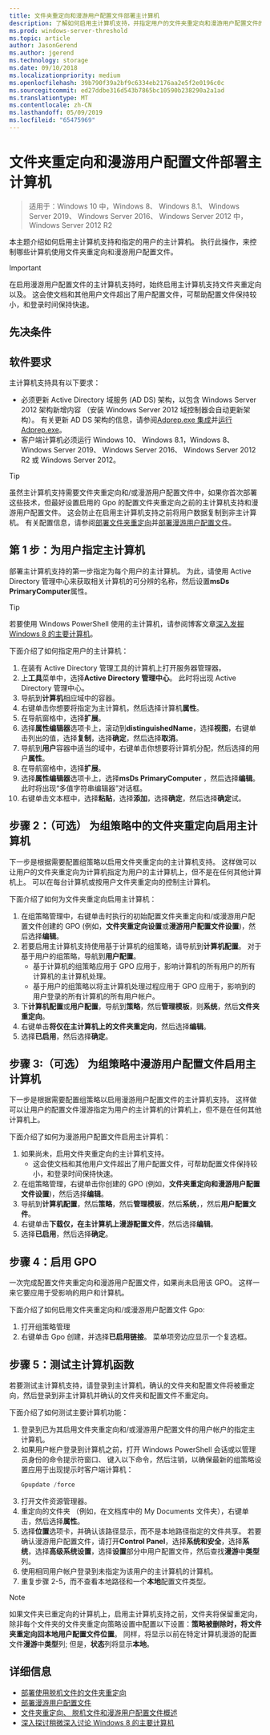 ```yaml
---
title: 文件夹重定向和漫游用户配置文件部署主计算机
description: 了解如何启用主计算机支持，并指定用户的文件夹重定向和漫游用户配置文件的主计算机。
ms.prod: windows-server-threshold
ms.topic: article
author: JasonGerend
ms.author: jgerend
ms.technology: storage
ms.date: 09/10/2018
ms.localizationpriority: medium
ms.openlocfilehash: 39b790f39a2bf9c6334eb2176aa2e5f2e0196c0c
ms.sourcegitcommit: ed27ddbe316d543b7865bc10590b238290a2a1ad
ms.translationtype: MT
ms.contentlocale: zh-CN
ms.lasthandoff: 05/09/2019
ms.locfileid: "65475969"
---
```

# <a name="deploy-primary-computers-for-folder-redirection-and-roaming-user-profiles"></a>文件夹重定向和漫游用户配置文件部署主计算机

>适用于：Windows 10 中，Windows 8、 Windows 8.1、 Windows Server 2019、 Windows Server 2016、 Windows Server 2012 中，Windows Server 2012 R2

本主题介绍如何启用主计算机支持和指定的用户的主计算机。 执行此操作，来控制哪些计算机使用文件夹重定向和漫游用户配置文件。

>[!IMPORTANT]
>在启用漫游用户配置文件的主计算机支持时，始终启用主计算机支持文件夹重定向以及。 这会使文档和其他用户文件超出了用户配置文件，可帮助配置文件保持较小，和登录时间保持快速。

## <a name="prerequisites"></a>先决条件

## <a name="software-requirements"></a>软件要求

主计算机支持具有以下要求：

- 必须更新 Active Directory 域服务 (AD DS) 架构，以包含 Windows Server 2012 架构新增内容 （安装 Windows Server 2012 域控制器会自动更新架构）。 有关更新 AD DS 架构的信息，请参阅[Adprep.exe 集成](<https://docs.microsoft.com/previous-versions/windows/it-pro/windows-server-2012-R2-and-2012/hh472161(v=ws.11)#adprepexe-integration>)并[运行 Adprep.exe](<https://docs.microsoft.com/previous-versions/windows/it-pro/windows-server-2008-R2-and-2008/dd464018(v=ws.10)>)。
- 客户端计算机必须运行 Windows 10、 Windows 8.1，Windows 8、 Windows Server 2019、 Windows Server 2016、 Windows Server 2012 R2 或 Windows Server 2012。

>[!TIP]
>虽然主计算机支持需要文件夹重定向和/或漫游用户配置文件中，如果你首次部署这些技术，但最好设置启用的 Gpo 的配置文件夹重定向之前的主计算机支持和漫游用户配置文件。 这会防止在启用主计算机支持之前将用户数据复制到非主计算机。 有关配置信息，请参阅[部署文件夹重定向](deploy-folder-redirection.md)并[部署漫游用户配置文件](deploy-roaming-user-profiles.md)。

## <a name="step-1-designate-primary-computers-for-users"></a>第 1 步：为用户指定主计算机

部署主计算机支持的第一步指定为每个用户的主计算机。 为此，请使用 Active Directory 管理中心来获取相关计算机的可分辨的名称，然后设置**msDs PrimaryComputer**属性。

>[!TIP]
>若要使用 Windows PowerShell 使用的主计算机，请参阅博客文章[深入发掘 Windows 8 的主要计算机](<https://blogs.technet.microsoft.com/askds/2012/10/23/digging-a-little-deeper-into-windows-8-primary-computer/>)。

下面介绍了如何指定用户的主计算机：

1. 在装有 Active Directory 管理工具的计算机上打开服务器管理器。
2. 上**工具**菜单中，选择**Active Directory 管理中心**。 此时将出现 Active Directory 管理中心。
3. 导航到**计算机**相应域中的容器。
4. 右键单击你想要将指定为主计算机，然后选择计算机**属性**。
5. 在导航窗格中，选择**扩展**。
6. 选择**属性编辑器**选项卡上，滚动到**distinguishedName**，选择**视图**，右键单击列出的值，选择**复制**，选择**确定**，然后选择**取消**。
7. 导航到**用户**容器中适当的域中，右键单击你想要将计算机分配，然后选择的用户**属性**。
8. 在导航窗格中，选择**扩展**。
9. 选择**属性编辑器**选项卡上，选择**msDs PrimaryComputer** ，然后选择**编辑**。 此时将出现“多值字符串编辑器”对话框。
10. 右键单击文本框中，选择**粘贴**，选择**添加**，选择**确定**，然后选择**确定**试。

## <a name="step-2-optionally-enable-primary-computers-for-folder-redirection-in-group-policy"></a>步骤 2：（可选） 为组策略中的文件夹重定向启用主计算机

下一步是根据需要配置组策略以启用文件夹重定向的主计算机支持。 这样做可以让用户的文件夹重定向为计算机指定为用户的主计算机上，但不是在任何其他计算机上。 可以在每台计算机或按用户文件夹重定向的控制主计算机。

下面介绍了如何为文件夹重定向启用主计算机：

1. 在组策略管理中，右键单击时执行的初始配置文件夹重定向和/或漫游用户配置文件创建的 GPO (例如，**文件夹重定向设置**或**漫游用户配置文件设置**)，然后选择**编辑**。
2. 若要启用主计算机支持使用基于计算机的组策略，请导航到**计算机配置**。 对于基于用户的组策略，导航到**用户配置**。
    - 基于计算机的组策略应用于 GPO 应用于，影响计算机的所有用户的所有计算机的主计算机处理。
    - 基于用户的组策略以将主计算机处理过程应用于 GPO 应用于，影响到的用户登录的所有计算机的所有用户帐户。
3. 下**计算机配置**或**用户配置**，导航到**策略**，然后**管理模板**，则**系统**，然后**文件夹重定向**。
4. 右键单击**将仅在主计算机上的文件夹重定向**，然后选择**编辑**。
5. 选择**已启用**，然后选择**确定**。

## <a name="step-3-optionally-enable-primary-computers-for-roaming-user-profiles-in-group-policy"></a>步骤 3:（可选） 为组策略中漫游用户配置文件启用主计算机

下一步是根据需要配置组策略以启用漫游用户配置文件的主计算机支持。 这样做可以让用户的配置文件漫游指定为用户的主计算机的计算机上，但不是在任何其他计算机上。

下面介绍了如何为漫游用户配置文件启用主计算机：

1. 如果尚未，启用文件夹重定向的主计算机支持。
    * 这会使文档和其他用户文件超出了用户配置文件，可帮助配置文件保持较小，和登录时间保持快速。
2. 在组策略管理，右键单击你创建的 GPO (例如，**文件夹重定向和漫游用户配置文件设置**)，然后选择**编辑**。
3. 导航到**计算机配置**，然后**策略**，然后**管理模板**，然后**系统**，，然后**用户配置文件**。
4. 右键单击**下载仅，在主计算机上漫游配置文件**，然后选择**编辑**。
5. 选择**已启用**，然后选择**确定**。

## <a name="step-4-enable-the-gpo"></a>步骤 4：启用 GPO

一次完成配置文件夹重定向和漫游用户配置文件，如果尚未启用该 GPO。 这样一来它要应用于受影响的用户和计算机。

下面介绍了如何启用文件夹重定向和/或漫游用户配置文件 Gpo:

1. 打开组策略管理
2. 右键单击 Gpo 创建，并选择**已启用链接**。 菜单项旁边应显示一个复选框。

## <a name="step-5-test-primary-computer-function"></a>步骤 5：测试主计算机函数

若要测试主计算机支持，请登录到主计算机，确认的文件夹和配置文件将被重定向，然后登录到非主计算机并确认的文件夹和配置文件不重定向。

下面介绍了如何测试主要计算机功能：

1. 登录到已为其启用文件夹重定向和/或漫游用户配置文件的用户帐户的指定主计算机。
2. 如果用户帐户登录到计算机之前，打开 Windows PowerShell 会话或以管理员身份的命令提示符窗口、 键入以下命令，然后注销，以确保最新的组策略设置应用于出现提示时客户端计算机：
    ```PowerShell
    Gpupdate /force
    ```
3. 打开文件资源管理器。
4. 重定向的文件夹 （例如，在文档库中的 My Documents 文件夹），右键单击，然后选择**属性**。
5. 选择**位置**选项卡，并确认该路径显示，而不是本地路径指定的文件共享。 若要确认漫游用户配置文件，请打开**Control Panel**，选择**系统和安全**，选择**系统**，选择**高级系统设置**，选择**设置**部分中用户配置文件，然后查找**漫游**中**类型**列。
6. 使用相同用户帐户登录到未指定为该用户的主计算机的计算机。
7. 重复步骤 2-5，而不查看本地路径和一个**本地**配置文件类型。

>[!NOTE]
>如果文件夹已重定向的计算机上，启用主计算机支持之前，文件夹将保留重定向，除非每个文件夹的文件夹重定向策略设置中配置以下设置：**策略被删除时，将文件夹重定向回本地用户配置文件位置**。 同样，将显示以前在特定计算机漫游的配置文件**漫游**中**类型**列; 但是，**状态**列将显示**本地**。

## <a name="more-information"></a>详细信息

- [部署使用脱机文件的文件夹重定向](deploy-folder-redirection.md)
- [部署漫游用户配置文件](deploy-roaming-user-profiles.md)
- [文件夹重定向、 脱机文件和漫游用户配置文件概述](folder-redirection-rup-overview.md)
- [深入探讨稍微深入讨论 Windows 8 的主要计算机](https://blogs.technet.com/b/askds/archive/2012/10/23/digging-a-little-deeper-into-windows-8-primary-computer.aspx)